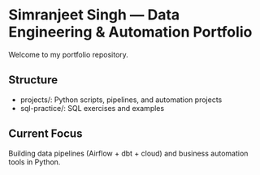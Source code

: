 # Simranjeet Singh — Data Engineering & Automation Portfolio

Welcome to my portfolio repository.

## Structure
- projects/: Python scripts, pipelines, and automation projects
- sql-practice/: SQL exercises and examples

## Current Focus
Building data pipelines (Airflow + dbt + cloud) and business automation tools in Python.
